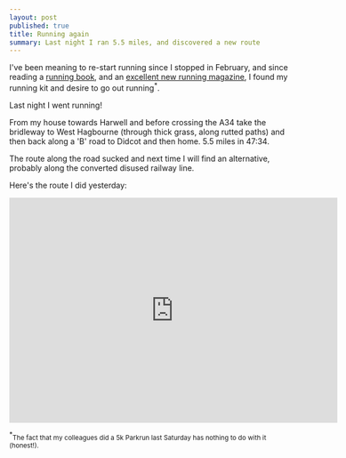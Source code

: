 ```yaml
---
layout: post
published: true
title: Running again
summary: Last night I ran 5.5 miles, and discovered a new route
---
```


I've been meaning to re-start running since I stopped in February, and since reading a [running book](http://www.amazon.co.uk/dp/B008BTC5E6/), and an [excellent new running magazine](http://www.likethewindmagazine.com/), I found my running kit and desire to go out running<sup>*</sup>.

Last night I went running!

From my house towards Harwell and before crossing the A34 take the bridleway to West Hagbourne (through thick grass, along rutted paths) and then back along a 'B' road to Didcot and then home. 5.5 miles in 47:34.

The route along the road sucked and next time I will find an alternative, probably along the converted disused railway line.

Here's the route I did yesterday:

<iframe height='405' width='590' frameborder='0' allowtransparency='true' scrolling='no' src='http://www.strava.com/activities/149054142/embed/6f5fe3f5da0627879ab29f81cfce58db45e36644'></iframe>

<sup>*</sup><small>The fact that my colleagues did a 5k Parkrun last Saturday has nothing to do with it (honest!).</small>
